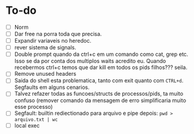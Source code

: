 # To-do

- [ ] Norm
- [ ] Dar free na porra toda que precisa.
- [ ] Expandir variaveis no heredoc.
- [ ] rever sistema de signals.
- [ ] Double prompt quando da ctrl+c em um comando como cat, grep etc. Isso se da por conta dos multiplos waits acredito eu. Quando recebermos ctrl+c temos que dar kill em todos os pids filhos??? seila.
- [ ] Remove unused headers
- [ ] Saida do shell esta problematica, tanto com exit quanto com `CTRL+d`. Segfaults em alguns cenarios.
- [ ] Talvez refazer todas as funcoes/structs de processos/pids, ta muito confuso (remover comando da mensagem de erro simplificaria muito esse processo)
- [ ] Segfault: builtin rediectionado para arquivo e pipe depois: `pwd > arquivo.txt | wc`
- [ ] local exec
